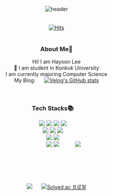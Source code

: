 <div align="center">

![header](https://capsule-render.vercel.app/api?type=rounded&color=gradient&customColorList=15&height=100&section=header&text=Hayoon's%20GitHub&fontAlignY=50&fontAlign=50&fontSize=30&animation=fadeIn)
<br/><br/><br/>
[![Hits](https://hits.seeyoufarm.com/api/count/incr/badge.svg?url=https%3A%2F%2Fgithub.com%2Fbelowyoon&count_bg=%23D6D6D6&title_bg=%23FF98B3&icon=github.svg&icon_color=%23E7E7E7&title=hits&edge_flat=false)](https://hits.seeyoufarm.com)
<br/><br/>

<h3>About Me👋</h3>
Hi! I am Hayoon Lee <br/>
🏫 I am student in Konkuk University  <br/>
I am currently majoring Computer Science <br/>

<div style="text-align: center;">
  <div style="display: inline-block;">
  My Blog:
  </div>
  <div style="display: inline-block; vertical-align: top; margin-left: 20px;">
    <a href="https://velog.io/@hayoon0524">
      <img src="https://velog-readme-stats.vercel.app/api/badge?name=belowyoon" alt="Velog's GitHub stats">
    </a>
  </div>
</div>
<br/><br/>

<div style="text-align: center;">
<div style="display: inline-block;">
<h3>Tech Stacks📚</h3>
  <div>
  <img src="https://img.shields.io/badge/c++-%2300599C.svg?style=for-the-badge&logo=c%2B%2B&logoColor=white">
  <img src="https://img.shields.io/badge/Java-ED8B00?style=for-the-badge&logo=openjdk&logoColor=white">
  <img src="https://img.shields.io/badge/Kotlin-0095D5?&style=for-the-badge&logo=kotlin&logoColor=white">
  <img src="https://img.shields.io/badge/Python-3776AB?style=for-the-badge&logo=python&logoColor=white">
  <br/>
  <img src="https://img.shields.io/badge/html5-%23E34F26.svg?style=for-the-badge&logo=html5&logoColor=white">
  <img src="https://img.shields.io/badge/css3-%231572B6.svg?style=for-the-badge&logo=css3&logoColor=white">
  <img src="https://img.shields.io/badge/javascript-%23323330.svg?style=for-the-badge&logo=javascript&logoColor=%23F7DF1E">
  <br/>
  <img src="https://img.shields.io/badge/Spring-6DB33F?style=for-the-badge&logo=spring&logoColor=white">
  <img src="https://img.shields.io/badge/docker-%230db7ed.svg?style=for-the-badge&logo=docker&logoColor=white">
  <br/>
  <img src="https://img.shields.io/badge/PostgreSQL-316192?style=for-the-badge&logo=postgresql&logoColor=white">
  <img src="https://img.shields.io/badge/mysql-%2300f.svg?style=for-the-badge&logo=mysql&logoColor=white">
</div>
</div>
<img src="https://github-readme-stats.vercel.app/api/top-langs/?username=belowyoon&layout=compact"/></a>
</div>
 

<br/> <br/> <br/><br/>

<div style="text-align: center;">
  <div style="display: inline-block;">
    <img src="https://github-readme-stats.vercel.app/api?username=belowyoon&show_icons=true&theme=buefy&hide=issues"/>
  </div>
  <div style="display: inline-block; vertical-align: top; margin-left: 20px;">
    <a href="https://solved.ac/hayoon0524">
      <img src="http://mazassumnida.wtf/api/generate_badge?boj=hayoon0524" alt="Solved.ac 프로필">
    </a>
  </div>
</div>

</div>
